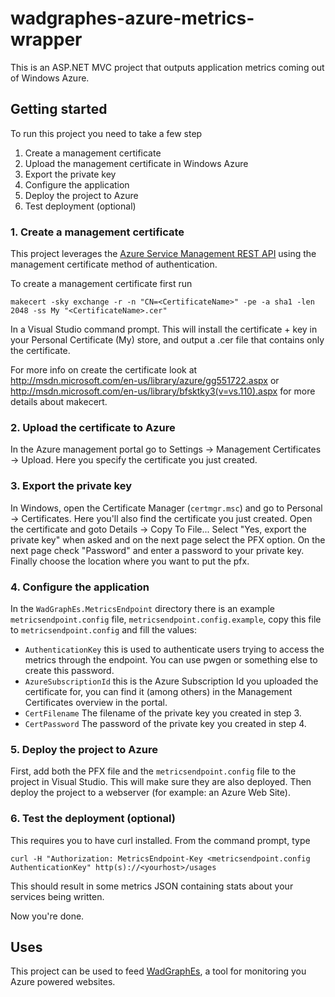 wadgraphes-azure-metrics-wrapper
================================
This is an ASP.NET MVC project that outputs application metrics coming out of Windows Azure. 



## Getting started
To run this project you need to take a few step

1. Create a management certificate
2. Upload the management certificate in Windows Azure
3. Export the private key
4. Configure the application
5. Deploy the project to Azure
6. Test deployment (optional)

### 1. Create a management certificate
This project leverages the [Azure Service Management REST API](http://msdn.microsoft.com/en-us/library/azure/ee460799.aspx) using the management certificate method of authentication. 

To create a management certificate first run

`makecert -sky exchange -r -n "CN=<CertificateName>" -pe -a sha1 -len 2048 -ss My "<CertificateName>.cer"`

In a Visual Studio command prompt. This will install the certificate + key in your Personal Certificate (My) store, and output a .cer file that contains only the certificate.

For more info on create the certificate look at http://msdn.microsoft.com/en-us/library/azure/gg551722.aspx or http://msdn.microsoft.com/en-us/library/bfsktky3(v=vs.110).aspx for more details about makecert.

### 2. Upload the certificate to Azure
In the Azure management portal go to Settings -> Management Certificates -> Upload. Here you specify the certificate you just created.

### 3. Export the private key
In Windows, open the Certificate Manager (`certmgr.msc`) and go to Personal -> Certificates. Here you'll also find the certificate you just created. Open the certificate and goto Details -> Copy To File... Select "Yes, export the private key" when asked and on the next page select the PFX option. On the next page check "Password" and enter a password to your private key. Finally choose the location where you want to put the pfx.

### 4. Configure the application
In the `WadGraphEs.MetricsEndpoint` directory there is an example `metricsendpoint.config` file, `metricsendpoint.config.example`, copy this file to `metricsendpoint.config` and fill the values:
* `AuthenticationKey` this is used to authenticate users trying to access the metrics through the endpoint. You can use pwgen or something else to create this password.
* `AzureSubscriptionId` this is the Azure Subscription Id you uploaded the certificate for, you can find it (among others) in the Management Certificates overview in the portal.
* `CertFilename` The filename of the private key you created in step 3.
* `CertPassword` The password of the private key you created in step 4.

### 5. Deploy the project to Azure
First, add both the PFX file and the `metricsendpoint.config` file to the project in Visual Studio. This will make sure they are also deployed. Then deploy the project to a webserver (for example: an Azure Web Site).

### 6. Test the deployment (optional)
This requires you to have curl installed. From the command prompt, type

`curl -H "Authorization: MetricsEndpoint-Key <metricsendpoint.config AuthenticationKey" http(s)://<yourhost>/usages`

This should result in some metrics JSON containing stats about your services being written.

Now you're done.

## Uses
This project can be used to feed [WadGraphEs](http://www.wadgraphes.com), a tool for monitoring you Azure powered websites.
